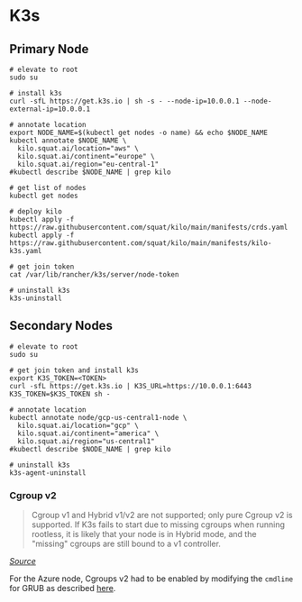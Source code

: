 # K3s

## Primary Node

```shell
# elevate to root
sudo su

# install k3s
curl -sfL https://get.k3s.io | sh -s - --node-ip=10.0.0.1 --node-external-ip=10.0.0.1

# annotate location
export NODE_NAME=$(kubectl get nodes -o name) && echo $NODE_NAME
kubectl annotate $NODE_NAME \
  kilo.squat.ai/location="aws" \
  kilo.squat.ai/continent="europe" \
  kilo.squat.ai/region="eu-central-1"
#kubectl describe $NODE_NAME | grep kilo

# get list of nodes
kubectl get nodes

# deploy kilo
kubectl apply -f https://raw.githubusercontent.com/squat/kilo/main/manifests/crds.yaml
kubectl apply -f https://raw.githubusercontent.com/squat/kilo/main/manifests/kilo-k3s.yaml

# get join token
cat /var/lib/rancher/k3s/server/node-token

# uninstall k3s
k3s-uninstall
```

## Secondary Nodes

```shell
# elevate to root
sudo su

# get join token and install k3s
export K3S_TOKEN=<TOKEN>
curl -sfL https://get.k3s.io | K3S_URL=https://10.0.0.1:6443 K3S_TOKEN=$K3S_TOKEN sh -

# annotate location
kubectl annotate node/gcp-us-central1-node \
  kilo.squat.ai/location="gcp" \
  kilo.squat.ai/continent="america" \
  kilo.squat.ai/region="us-central1"
#kubectl describe $NODE_NAME | grep kilo

# uninstall k3s
k3s-agent-uninstall
```

### Cgroup v2

> Cgroup v1 and Hybrid v1/v2 are not supported; only pure Cgroup v2 is supported. If K3s fails to start due to missing cgroups when running rootless, it is likely that your node is in Hybrid mode, and the "missing" cgroups are still bound to a v1 controller.

_[Source](https://docs.k3s.io/advanced#known-issues-with-rootless-mode)_

For the Azure node, Cgroups v2 had to be enabled by modifying the `cmdline` for GRUB as described [here](https://sleeplessbeastie.eu/2021/09/10/how-to-enable-control-group-v2/).
